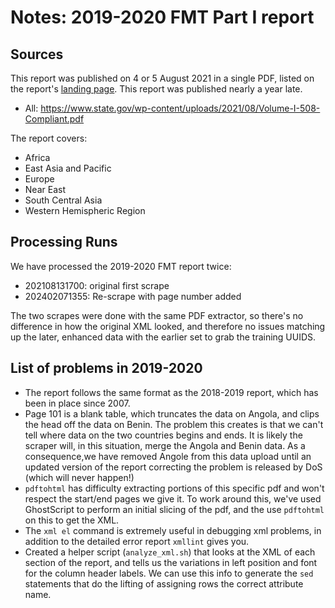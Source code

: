# Notes: 2019-2020 FMT Part I report

## Sources

This report was published on 4 or 5 August 2021 in a single PDF, listed on the report's [landing page](https://www.state.gov/reports/foreign-military-training-and-dod-engagement-activities-of-interest-2019-2020/). This report was published nearly a year late.

* All: https://www.state.gov/wp-content/uploads/2021/08/Volume-I-508-Compliant.pdf

The report covers:

 * Africa
 * East Asia and Pacific
 * Europe
 * Near East
 * South Central Asia
 * Western Hemispheric Region

## Processing Runs

We have processed the 2019-2020 FMT report twice:

 * 202108131700: original first scrape
 * 202402071355: Re-scrape with page number added

The two scrapes were done with the same PDF extractor, so there's no difference in how the original XML looked, and therefore no issues matching up the later, enhanced data with the earlier set to grab the training UUIDS.

## List of problems in 2019-2020

 * The report follows the same format as the 2018-2019 report, which has been in place since 2007.
 * Page 101 is a blank table, which truncates the data on Angola, and clips the head off the data on Benin. The problem this creates is that we can't tell where data on the two countries begins and ends. It is likely the scraper will, in this situation, merge the Angola and Benin data. As a consequence,we have removed Angole from this data upload until an updated version of the report correcting the problem is released by DoS (which will never happen!)
 * `pdftohtml` has difficulty extracting portions of this specific pdf and won't respect the start/end pages we give it. To work around this, we've used GhostScript to perform an initial slicing of the pdf, and the use `pdftohtml` on this to get the XML.
 * The `xml el` command is extremely useful in debugging xml problems, in addition to the detailed error report `xmllint` gives you.
 * Created a helper script (`analyze_xml.sh`) that looks at the XML of each section of the report, and tells us the variations in left position and font for the column header labels. We can use this info to generate the `sed` statements that do the lifting of assigning rows the correct attribute name.
